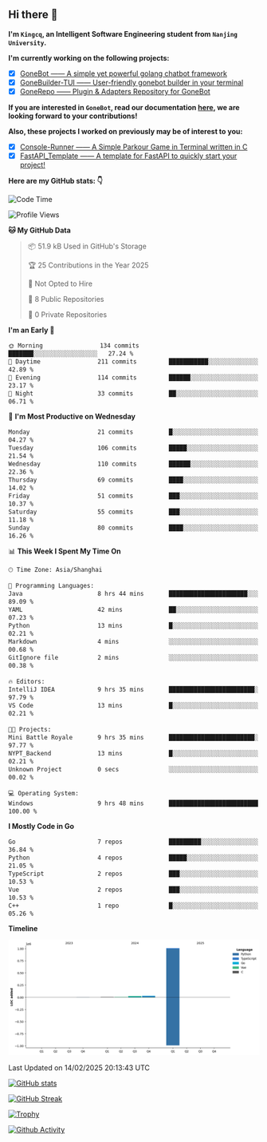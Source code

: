## Hi there 👋

**I'm `Kingcq`, an Intelligent Software Engineering student from `Nanjing University`.**

**I'm currently working on the following projects:**

- [x] [GoneBot —— A simple yet powerful golang chatbot framework](https://github.com/gonebot-dev/gonebot)
- [x] [GoneBuilder-TUI —— User-friendly gonebot builder in your terminal](https://github.com/gonebot-dev/gonebuilder-tui)
- [x] [GoneRepo —— Plugin & Adapters Repository for GoneBot](https://github.com/gonebot-dev/gonerepo)

**If you are interested in `GoneBot`, read our documentation [here](https://gonebot-dev.github.io/), we are looking forward to your contributions!**

**Also, these projects I worked on previously may be of interest to you:**

- [x] [Console-Runner —— A Simple Parkour Game in Terminal written in C](https://github.com/Kingcxp/Console-Runners)
- [x] [FastAPI_Template —— A template for FastAPI to quickly start your project!](https://github.com/Kingcxp/FastAPI_Template)

**Here are my GitHub stats: 👇**
<!--START_SECTION:waka-->
![Code Time](http://img.shields.io/badge/Code%20Time-1%2C478%20hrs%2052%20mins-blue)

![Profile Views](http://img.shields.io/badge/Profile%20Views-1-blue)

**🐱 My GitHub Data** 

> 📦 51.9 kB Used in GitHub's Storage 
 > 
> 🏆 25 Contributions in the Year 2025
 > 
> 🚫 Not Opted to Hire
 > 
> 📜 8 Public Repositories 
 > 
> 🔑 0 Private Repositories 
 > 
**I'm an Early 🐤** 

```text
🌞 Morning                134 commits         ███████░░░░░░░░░░░░░░░░░░   27.24 % 
🌆 Daytime                211 commits         ███████████░░░░░░░░░░░░░░   42.89 % 
🌃 Evening                114 commits         ██████░░░░░░░░░░░░░░░░░░░   23.17 % 
🌙 Night                  33 commits          ██░░░░░░░░░░░░░░░░░░░░░░░   06.71 % 
```
📅 **I'm Most Productive on Wednesday** 

```text
Monday                   21 commits          █░░░░░░░░░░░░░░░░░░░░░░░░   04.27 % 
Tuesday                  106 commits         █████░░░░░░░░░░░░░░░░░░░░   21.54 % 
Wednesday                110 commits         ██████░░░░░░░░░░░░░░░░░░░   22.36 % 
Thursday                 69 commits          ████░░░░░░░░░░░░░░░░░░░░░   14.02 % 
Friday                   51 commits          ███░░░░░░░░░░░░░░░░░░░░░░   10.37 % 
Saturday                 55 commits          ███░░░░░░░░░░░░░░░░░░░░░░   11.18 % 
Sunday                   80 commits          ████░░░░░░░░░░░░░░░░░░░░░   16.26 % 
```


📊 **This Week I Spent My Time On** 

```text
🕑︎ Time Zone: Asia/Shanghai

💬 Programming Languages: 
Java                     8 hrs 44 mins       ██████████████████████░░░   89.09 % 
YAML                     42 mins             ██░░░░░░░░░░░░░░░░░░░░░░░   07.23 % 
Python                   13 mins             █░░░░░░░░░░░░░░░░░░░░░░░░   02.21 % 
Markdown                 4 mins              ░░░░░░░░░░░░░░░░░░░░░░░░░   00.68 % 
GitIgnore file           2 mins              ░░░░░░░░░░░░░░░░░░░░░░░░░   00.38 % 

🔥 Editors: 
IntelliJ IDEA            9 hrs 35 mins       ████████████████████████░   97.79 % 
VS Code                  13 mins             █░░░░░░░░░░░░░░░░░░░░░░░░   02.21 % 

🐱‍💻 Projects: 
Mini Battle Royale       9 hrs 35 mins       ████████████████████████░   97.77 % 
NYPT_Backend             13 mins             █░░░░░░░░░░░░░░░░░░░░░░░░   02.21 % 
Unknown Project          0 secs              ░░░░░░░░░░░░░░░░░░░░░░░░░   00.02 % 

💻 Operating System: 
Windows                  9 hrs 48 mins       █████████████████████████   100.00 % 
```

**I Mostly Code in Go** 

```text
Go                       7 repos             █████████░░░░░░░░░░░░░░░░   36.84 % 
Python                   4 repos             █████░░░░░░░░░░░░░░░░░░░░   21.05 % 
TypeScript               2 repos             ███░░░░░░░░░░░░░░░░░░░░░░   10.53 % 
Vue                      2 repos             ███░░░░░░░░░░░░░░░░░░░░░░   10.53 % 
C++                      1 repo              █░░░░░░░░░░░░░░░░░░░░░░░░   05.26 % 
```



**Timeline**

![Lines of Code chart](https://raw.githubusercontent.com/Kingcxp/Kingcxp/main/assets/bar_graph.png)


 Last Updated on 14/02/2025 20:13:43 UTC
<!--END_SECTION:waka-->

[![GitHub stats](https://github-readme-stats.vercel.app/api?username=Kingcxp&show_icons=true&count_private=true&theme=aura&hide_border=true&icon_color=FF4500&text_color=76EE00)](https://github.com/anuraghazra/github-readme-stats)    

[![GitHub Streak](https://github-readme-streak-stats.herokuapp.com/?user=Kingcxp&hide_border=true&theme=catppuccin-macchiato)](https://git.io/streak-stats)

[![Trophy](https://github-profile-trophy.vercel.app/?username=Kingcxp&theme=dracula)](https://github.com/ryo-ma/github-profile-trophy)

[![Github Activity](https://github-readme-activity-graph.vercel.app/graph?username=Kingcxp&theme=tokyo-night&hide_border=true)](https://github.com/ashutosh00710/github-readme-activity-graph)